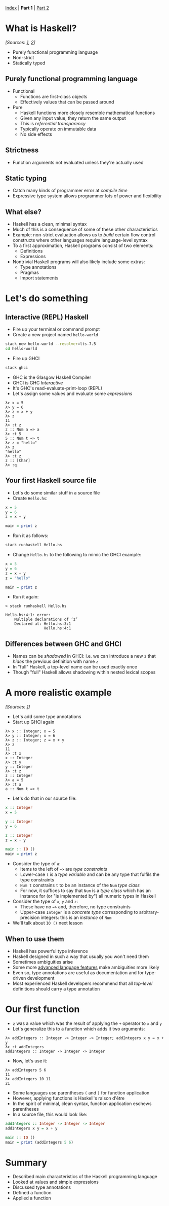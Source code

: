 [Index](index.md) | **Part 1** | [Part 2](part02.md)

# What is Haskell?

*[Sources: [1][haskellwikifp], [2][wikipediahaskell]]*

* Purely functional programming language
* Non-strict
* Statically typed

## Purely functional programming language

* Functional
	* Functions are first-class objects
	* Effectively values that can be passed around
* Pure
	* Haskell functions more closely resemble mathematical functions
	* Given any input value, they return the same output
	* This is _referential transparency_
	* Typically operate on immutable data
	* No side effects

## Strictness

* Function arguments not evaluated unless they're actually used

## Static typing

* Catch many kinds of programmer error at _compile time_
* Expressive type system allows programmer lots of power and flexibility

## What else?

* Haskell has a clean, minimal syntax
* Much of this is a consequence of some of these other characteristics
* Example: non-strict evaluation allows us to _build_ certain flow
control constructs where other languages require language-level syntax
* To a first approximation, Haskell programs consist of two elements:
    * Definitions
    * Expressions
* Nontrivial Haskell programs will also likely include some extras:
    * Type annotations
    * Pragmas
    * Import statements

# Let's do something

## Interactive (REPL) Haskell

* Fire up your terminal or command prompt
* Create a new project named `hello-world`

```bash
stack new hello-world --resolver=lts-7.5
cd hello-world
```

* Fire up GHCI

```bash
stack ghci
```

* GHC is the Glasgow Haskell Compiler
* GHCI is GHC _Interactive_
* It's GHC's read-evaluate-print-loop (REPL)
* Let's assign some values and evaluate some _expressions_

```ghci
λ> x = 5
λ> y = 6
λ> z = x + y
λ> z
11
λ> :t z
z :: Num a => a
λ> :t 5
5 :: Num t => t
λ> z = "hello"
λ> z
"hello"
λ> :t z
z :: [Char]
λ> :q
```

## Your first Haskell source file

* Let's do some similar stuff in a source file
* Create `Hello.hs`:

```haskell
x = 5
y = 6
z = x + y

main = print z
```

* Run it as follows:

```bash
stack runhaskell Hello.hs
```

* Change `Hello.hs` to the following to mimic the GHCI example:

```haskell
x = 5
y = 6
z = x + y
z = "hello"

main = print z
```

* Run it again:

```console
> stack runhaskell Hello.hs

Hello.hs:4:1: error:
    Multiple declarations of ‘z’
    Declared at: Hello.hs:3:1
                 Hello.hs:4:1
```

## Differences between GHC and GHCI

* Names can be _shadowed_ in GHCI: i.e. we can introduce a new `z` that _hides_ the previous definition with name `z`
* In "full" Haskell, a top-level name can be used exactly once
* Though "full" Haskell allows shadowing within nested lexical scopes

# A more realistic example

*[Sources: [1][haskellnumbers]]*

* Let's add some type annotations
* Start up GHCI again

```ghci
λ> x :: Integer; x = 5
λ> y :: Integer; x = 6
λ> z :: Integer; z = x + y
λ> z
11
λ> :t x
x :: Integer
λ> :t y
y :: Integer
λ> :t z
z :: Integer
λ> a = 5
λ> :t a
a :: Num t => t
```

* Let's do that in our source file:

```haskell
x :: Integer
x = 5

y :: Integer
y = 6

z :: Integer
z = x + y

main :: IO ()
main = print z
```

* Consider the type of `a`:
    * Items to the left of `=>` are _type constraints_
    * Lower-case `t` is a _type variable_ and can be any type that fulfils the type constraints
    * `Num t` constrains `t` to be an instance of the `Num` _type class_
    * For now, it suffices to say that `Num` is a _type class_ which has an instance for (or "is implemented by") all numeric types in Haskell
* Consider the type of `x`, `y` and `z`:
    * These have no `=>` and, therefore, no type constraints
    * Upper-case `Integer` is a _concrete type_ corresponding to arbitrary-precision integers: this is an _instance_ of `Num`
* We'll talk about `IO ()` next lesson

## When to use them

* Haskell has powerful type inference
* Haskell designed in such a way that usually you won't need them
* Sometimes ambiguities arise
* Some more [advanced language features][dependenttypes] make ambiguities more likely
* Even so, type annotations are useful as documentation and for type-driven development
* Most experienced Haskell developers recommend that all _top-level_ definitions should carry a type annotation

# Our first function

* `z` was a value which was the result of applying the `+` operator to `x` and `y`
* Let's generalize this to a function which adds it two arguments:

```ghci
λ> addIntegers :: Integer -> Integer -> Integer; addIntegers x y = x + y
λ> :t addIntegers
addIntegers :: Integer -> Integer -> Integer
```

* Now, let's use it:

```ghci
λ> addIntegers 5 6
11
λ> addIntegers 10 11
21
```

* Some languages use parentheses `(` and `)` for function application
* However, applying functions is Haskell's raison d'&ecirc;tre
* In the spirit of minimal, clean syntax, function application eschews parentheses
* In a source file, this would look like:

```haskell
addIntegers :: Integer -> Integer -> Integer
addIntegers x y = x + y

main :: IO ()
main = print (addIntegers 5 6)
```

# Summary

* Described main characteristics of the Haskell programming language
* Looked at values and simple expressions
* Discussed type annotations
* Defined a function
* Applied a function

[dependenttypes]: https://wiki.haskell.org/Dependent_type
[haskellnumbers]: https://www.haskell.org/tutorial/numbers.html
[haskellwikifp]: https://wiki.haskell.org/Functional_programming
[wikipediahaskell]: https://en.wikipedia.org/wiki/Haskell_(programming_language)